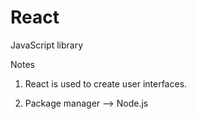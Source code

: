 # React
JavaScript library

Notes
1) React is used to create user interfaces. 

2) Package manager --> Node.js 
